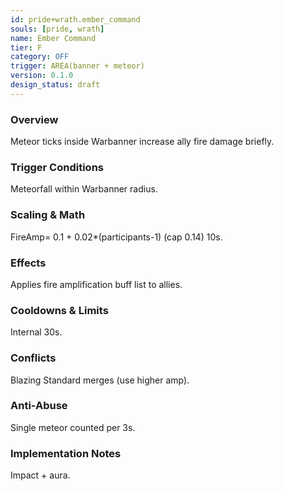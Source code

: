 ```yaml
---
id: pride+wrath.ember_command
souls: [pride, wrath]
name: Ember Command
tier: F
category: OFF
trigger: AREA(banner + meteor)
version: 0.1.0
design_status: draft
---
```

### Overview
Meteor ticks inside Warbanner increase ally fire damage briefly.
### Trigger Conditions
Meteorfall within Warbanner radius.
### Scaling & Math
FireAmp= 0.1 + 0.02*(participants-1) (cap 0.14) 10s.
### Effects
Applies fire amplification buff list to allies.
### Cooldowns & Limits
Internal 30s.
### Conflicts
Blazing Standard merges (use higher amp).
### Anti-Abuse
Single meteor counted per 3s.
### Implementation Notes
Impact + aura.
